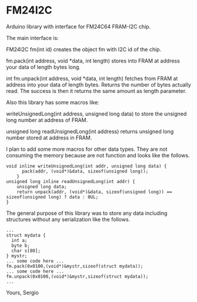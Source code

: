# FM24I2C
Arduino library with interface for FM24C64 FRAM-I2C chip.

The main interface is:

FM24I2C fm(int id) creates the object fm with I2C id of the chip.

fm.pack(int address, void *data, int length) stores into FRAM at address your data of length bytes long.

int fm.unpack(int address, void *data, int length) fetches from FRAM at address into your data of length bytes. Returns the number of bytes actually read. The success is then it returns the same amount as length parameter.

Also this library has some macros like:

writeUnsignedLong(int address, unsigned long data) to store the unsigned long number at address of FRAM.

unsigned long readUnsignedLong(int address) returns unsigned long number stored at address in FRAM.

I plan to add some more macros for other data types. They are not consuming the memory because are not function and looks like the follows.

```arduino
void inline writeUnsignedLong(int addr, unsigned long data) {
      pack(addr, (void*)&data, sizeof(unsigned long));
    } 
unsigned long inline readUnsignedLong(int addr) {
    unsigned long data;
    return unpack(addr, (void*)&data, sizeof(unsigned long)) == sizeof(unsigned long) ? data : 0UL;
}
```

The general purpose of this library was to store any data including structures without any serialization like the follows.

```arduino
...
struct mydata {
  int a;
  byte b;
  char s[80];
} mystr;
... some code here ...
fm.pack(0x0100,(void*)&mystr,sizeof(struct mydata));
... some code here ...
fm.unpack(0x0100,(void*)&mystr,sizeof(struct mydata));
...
```

Yours,
Sergio
